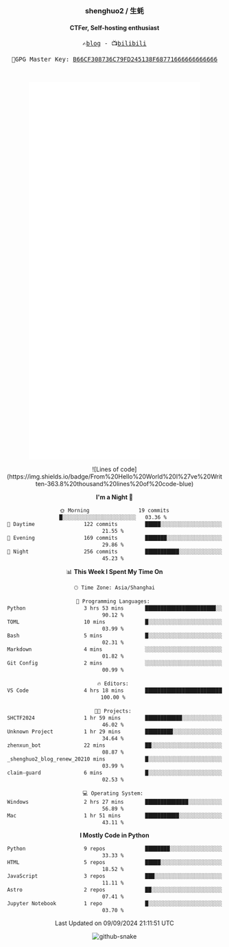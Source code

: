 <h3 align="center"> shenghuo2 / 生蚝 </h3>
<h4 align="center" >CTFer, Self-hosting enthusiast</h3>


<p align="center">
  <samp>
    ✍️<a href="https://blog.shenghuo2.top/">blog</a> -
    📺<a href="https://space.bilibili.com/85894935">bilibili</a>
  </samp>
</p>
<p align="center">
  <samp>
     🔐GPG Master Key: <a align="center" href="https://github.com/shenghuo2.gpg">B66CF308736C79FD245138F68771666666666666</a>
  </samp>
</p>
<br>
<p align="center">
  <a href="https://github.com/shenghuo2">
    <img width="400" align="top" src="https://github.com/shenghuo2/shenghuo2/blob/main/metrics.left.svg" />
  </a>
  <a href="https://github.com/shenghuo2">
    <img width="400" align="top" src="https://github.com/shenghuo2/shenghuo2/blob/main/metrics.right.svg" />
  </a>
</p>

<div align="center">
<!--START_SECTION:waka-->
![Lines of code](https://img.shields.io/badge/From%20Hello%20World%20I%27ve%20Written-363.8%20thousand%20lines%20of%20code-blue)

**I'm a Night 🦉** 

```text
🌞 Morning                19 commits          █░░░░░░░░░░░░░░░░░░░░░░░░   03.36 % 
🌆 Daytime                122 commits         █████░░░░░░░░░░░░░░░░░░░░   21.55 % 
🌃 Evening                169 commits         ███████░░░░░░░░░░░░░░░░░░   29.86 % 
🌙 Night                  256 commits         ███████████░░░░░░░░░░░░░░   45.23 % 
```


📊 **This Week I Spent My Time On** 

```text
🕑︎ Time Zone: Asia/Shanghai

💬 Programming Languages: 
Python                   3 hrs 53 mins       ███████████████████████░░   90.12 % 
TOML                     10 mins             █░░░░░░░░░░░░░░░░░░░░░░░░   03.99 % 
Bash                     5 mins              █░░░░░░░░░░░░░░░░░░░░░░░░   02.31 % 
Markdown                 4 mins              ░░░░░░░░░░░░░░░░░░░░░░░░░   01.82 % 
Git Config               2 mins              ░░░░░░░░░░░░░░░░░░░░░░░░░   00.99 % 

🔥 Editors: 
VS Code                  4 hrs 18 mins       █████████████████████████   100.00 % 

🐱‍💻 Projects: 
SHCTF2024                1 hr 59 mins        ████████████░░░░░░░░░░░░░   46.02 % 
Unknown Project          1 hr 29 mins        █████████░░░░░░░░░░░░░░░░   34.64 % 
zhenxun_bot              22 mins             ██░░░░░░░░░░░░░░░░░░░░░░░   08.87 % 
_shenghuo2_blog_renew_20210 mins             █░░░░░░░░░░░░░░░░░░░░░░░░   03.99 % 
claim-guard              6 mins              █░░░░░░░░░░░░░░░░░░░░░░░░   02.53 % 

💻 Operating System: 
Windows                  2 hrs 27 mins       ██████████████░░░░░░░░░░░   56.89 % 
Mac                      1 hr 51 mins        ███████████░░░░░░░░░░░░░░   43.11 % 
```

**I Mostly Code in Python** 

```text
Python                   9 repos             ████████░░░░░░░░░░░░░░░░░   33.33 % 
HTML                     5 repos             █████░░░░░░░░░░░░░░░░░░░░   18.52 % 
JavaScript               3 repos             ███░░░░░░░░░░░░░░░░░░░░░░   11.11 % 
Astro                    2 repos             ██░░░░░░░░░░░░░░░░░░░░░░░   07.41 % 
Jupyter Notebook         1 repo              █░░░░░░░░░░░░░░░░░░░░░░░░   03.70 % 
```




 Last Updated on 09/09/2024 21:11:51 UTC
<!--END_SECTION:waka-->
</div>

<div align="center">
  <picture>
    <source media="(prefers-color-scheme: dark)" srcset="https://gist.githubusercontent.com/shenghuo2/bfce20b14ab0484cef03bae6e60e0b3a/raw/github-snake-dark.svg" />
    <source media="(prefers-color-scheme: light)" srcset="https://gist.githubusercontent.com/shenghuo2/bfce20b14ab0484cef03bae6e60e0b3a/raw/github-snake.svg" />
    <img alt="github-snake" src="https://gist.githubusercontent.com/shenghuo2/bfce20b14ab0484cef03bae6e60e0b3a/raw/github-snake.svg" />
  </picture>
</div>

<!--
**shenghuo2/shenghuo2** is a ✨ _special_ ✨ repository because its `README.md` (this file) appears on your GitHub profile.

Here are some ideas to get you started:

- 🔭 I’m currently working on ...
- 🌱 I’m currently learning ...
- 👯 I’m looking to collaborate on ...
- 🤔 I’m looking for help with ...
- 💬 Ask me about ...
- 📫 How to reach me: ...
- 😄 Pronouns: ...
- ⚡ Fun fact: ...
-->
